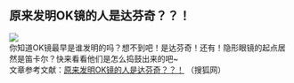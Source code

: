 ## 原来发明OK镜的人是达芬奇？？！  
![](http://cdncms.v-keep.cn/wp-content/uploads/2020/07/u2736395330204545187fm26gp0.jpg)  
你知道OK镜最早是谁发明的吗？想不到吧！是达芬奇！还有！隐形眼镜的起点居然是笛卡尔？快来看看他们是怎么捣鼓出来的吧~  
文章参考文献：<a href="https://www.sohu.com/a/402163894_120688150?scm=1002.44003c.17c024e.PC_ARTICLE_REC&amp;spm=smpc.content.fd-d.37.1592285856332e08KHWX">原来发明OK镜的人是达芬奇？？！</a> （搜狐网）  
